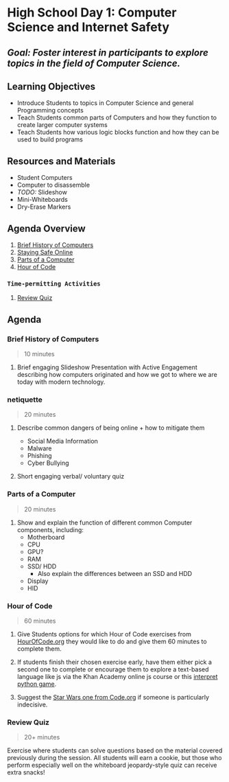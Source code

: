 # High School Day 1: Computer Science and Internet Safety

## *Goal: Foster interest in participants to explore topics in the field of Computer Science.*

## Learning Objectives

- Introduce Students to topics in Computer Science and general Programming concepts
- Teach Students common parts of Computers and how they function to create larger computer systems
- Teach Students how various logic blocks function and how they can be used to build programs

## Resources and Materials

- Student Computers
- Computer to disassemble
- *TODO:* Slideshow
- Mini-Whiteboards
- Dry-Erase Markers

## Agenda Overview

1. [Brief History of Computers](#brief-history-of-computers)
2. [Staying Safe Online](#netiquette)
3. [Parts of a Computer](#parts-of-a-computer)
4. [Hour of Code](#hour-of-code)

### `Time-permitting Activities`

1. [Review Quiz](#review-quiz)

## Agenda

### Brief History of Computers

> 10 minutes

1. Brief engaging Slideshow Presentation with Active Engagement describing how computers originated and how we got to where we are today with modern technology.

### netiquette

> 20 minutes

1. Describe common dangers of being online + how to mitigate them
    - Social Media Information
    - Malware
    - Phishing
    - Cyber Bullying

2. Short engaging verbal/ voluntary quiz

### Parts of a Computer

> 20 minutes

1. Show and explain the function of different common Computer components, including:
    - Motherboard
    - CPU
    - GPU?
    - RAM
    - SSD/ HDD
        - Also explain the differences between an SSD and HDD
    - Display
    - HID

### Hour of Code

> 60 minutes

1. Give Students options for which Hour of Code exercises from [HourOfCode.org](https://hourofcode.com/us/learn) they would like to do and give them 60 minutes to complete them.

2. If students finish their chosen exercise early, have them either pick a second one to complete or encourage them to explore a text-based language like js via the Khan Academy online js course or this [interpret python game](https://compute-it.toxicode.fr/?hour-of-code&progression=python).

3. Suggest the [Star Wars one from Code.org](https://code.org/starwars) if someone is particularly indecisive.

### Review Quiz

> 20+ minutes

Exercise where students can solve questions based on the material covered previously during the session. All students will earn a cookie, but those who perform especially well on the whiteboard jeopardy-style quiz can receive extra snacks!
